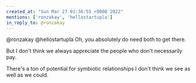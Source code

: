 ```yaml
---
created_at: "Sun Mar 27 01:36:55 +0000 2022"
mentions: ['ronzakay', 'hellostartupla']
in_reply_to: @ronzakay
---
```


@ronzakay @hellostartupla Oh, you absolutely do need both to get there.

But I don't think we always appreciate the people who don't necessarily pay.

There's a ton of potential for symbiotic relationships I don't think we see as well as we could.